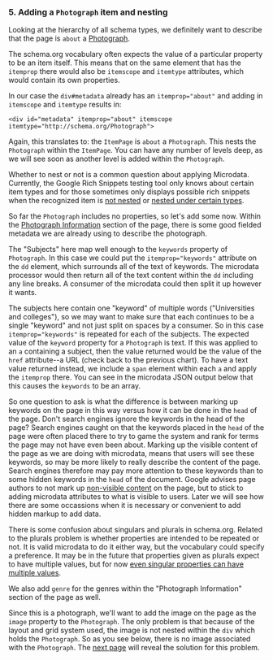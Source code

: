 ### 5. Adding a `Photograph` item and nesting

Looking at the hierarchy of all schema types, we definitely
want to describe that the page is `about` a [Photograph](http://schema.org/Photograph).

The schema.org vocabulary often expects the value of a particular property to be 
an item itself.
This means that on the same element that has the `itemprop` there would also
be `itemscope` and `itemtype` attributes, which would contain its own properties.

In our case the `div#metadata` already has an `itemprop="about"` and adding in
`itemscope` and `itemtype` results in:

    <div id="metadata" itemprop="about" itemscope itemtype="http://schema.org/Photograph">
      
Again, this translates to: the `ItemPage` is `about` a `Photograph`. 
This nests the `Photograph` within the `ItemPage`. You can have any number of
levels deep, as we will see soon as another level is added within the `Photograph`.

Whether to nest or not is a common question about applying Microdata. 
Currently, the Google Rich
Snippets testing tool only knows about certain item types and for those sometimes
only displays possible rich snippets when the recognized item is [not nested](http://lists.w3.org/Archives/Public/public-vocabs/2011Nov/0073.html) 
or [nested under certain types](http://lists.w3.org/Archives/Public/public-vocabs/2011Nov/0082.html).

So far the `Photograph` includes no properties, so let's add some now. Within the
[Photograph Information](#item) section of the page, there is some good fielded
metadata we are already using to describe the photograph. 

The "Subjects" here map well enough to the `keywords` property of `Photograph`.
In this case we could put the `itemprop="keywords"` attribute on the `dd` 
element, which
surrounds all of the text of keywords. The microdata processor would then return
all of the text content within the `dd` including any line breaks. A consumer 
of the microdata could then split it up however it wants.

The subjects here contain one "keyword" of multiple words 
("Universities and colleges"), so we may want to 
make sure that each continues to be a single "keyword" and not just split on spaces
by a consumer. So in this case `itemprop="keywords"` is repeated for each of 
the subjects. The expected value of the `keyword` property for a `Photograph`
is text. If this was applied to an `a` containing a subject, then the value
returned would be the value of the `href` attribute--a URL (check back to the 
previous chart). To have a text
value returned instead, we include a `span` element within each `a` and apply the
`itemprop` there. You can see in the microdata JSON output below that this 
causes the `keywords` to be an array.

So one question to ask is what the difference is between marking up keywords
on the page in this way versus how it can be done in the `head` of the page.
Don't search engines ignore the keywords in the head of the page?
Search engines caught on that the keywords placed in the `head` of the page 
were often placed there to try to game the system and rank for terms the page
may not have even been about. Marking up the visible content of the page
as we are doing with microdata, means
that users will see these keywords, so may be more likely to really describe
the content of the page. Search engines therefore may pay more attention to these
keywords than to some hidden keywords in the `head` of the document.
Google advises page authors to not mark up [non-visible content](http://support.google.com/webmasters/bin/answer.py?hl=en&answer=176035)
on the page, but to stick to adding microdata attributes to what is visible to 
users. Later we will see how
there are some occassions when it is necessary or convenient to add hidden 
markup to add data.

There is some confusion about singulars and plurals in schema.org. Related
to the plurals problem is whether properties are intended to be repeated or not.
It is valid microdata to do it either way, but the vocabulary could specify a
preference. It may be in the future that properties given as plurals expect to
have multiple values, but for now 
[even singular properties can have multiple values](http://www.w3.org/2011/webschema/track/issues/5).

We also add `genre` for the genres within the "Photograph Information" section
of the page as well.

Since this is a photograph, we'll want to add the image on the page as the
`image` property to the `Photograph`. The only problem is that because of the
layout and grid system used, the image is not nested within the `div` which
holds the `Photograph`. So as you see below, there is no image associated with
the `Photograph`.
The [next page](/steps/6.html) will reveal the solution 
for this problem.